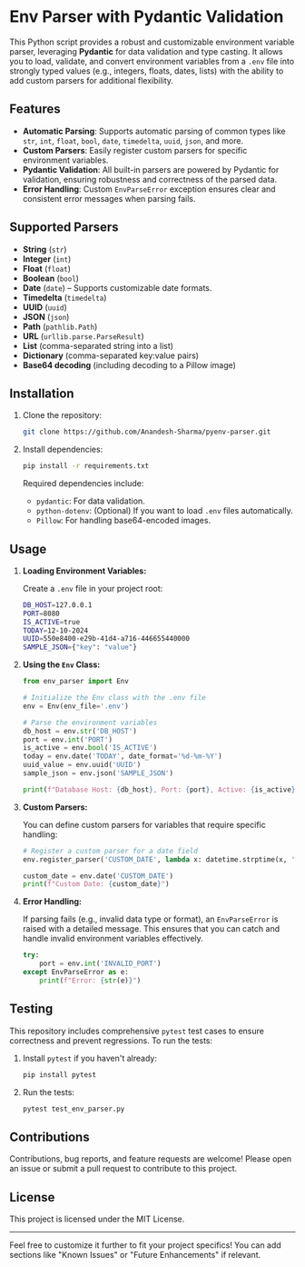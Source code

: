 # Env Parser with Pydantic Validation

This Python script provides a robust and customizable environment variable parser, leveraging **Pydantic** for data validation and type casting. It allows you to load, validate, and convert environment variables from a `.env` file into strongly typed values (e.g., integers, floats, dates, lists) with the ability to add custom parsers for additional flexibility.

## Features

- **Automatic Parsing**: Supports automatic parsing of common types like `str`, `int`, `float`, `bool`, `date`, `timedelta`, `uuid`, `json`, and more.
- **Custom Parsers**: Easily register custom parsers for specific environment variables.
- **Pydantic Validation**: All built-in parsers are powered by Pydantic for validation, ensuring robustness and correctness of the parsed data.
- **Error Handling**: Custom `EnvParseError` exception ensures clear and consistent error messages when parsing fails.

## Supported Parsers

- **String** (`str`)
- **Integer** (`int`)
- **Float** (`float`)
- **Boolean** (`bool`)
- **Date** (`date`) – Supports customizable date formats.
- **Timedelta** (`timedelta`)
- **UUID** (`uuid`)
- **JSON** (`json`)
- **Path** (`pathlib.Path`)
- **URL** (`urllib.parse.ParseResult`)
- **List** (comma-separated string into a list)
- **Dictionary** (comma-separated key:value pairs)
- **Base64 decoding** (including decoding to a Pillow image)

## Installation

1. Clone the repository:

   ```bash
   git clone https://github.com/Anandesh-Sharma/pyenv-parser.git
   ```

2. Install dependencies:

   ```bash
   pip install -r requirements.txt
   ```

   Required dependencies include:
   - `pydantic`: For data validation.
   - `python-dotenv`: (Optional) If you want to load `.env` files automatically.
   - `Pillow`: For handling base64-encoded images.

## Usage

1. **Loading Environment Variables:**

   Create a `.env` file in your project root:

   ```bash
   DB_HOST=127.0.0.1
   PORT=8080
   IS_ACTIVE=true
   TODAY=12-10-2024
   UUID=550e8400-e29b-41d4-a716-446655440000
   SAMPLE_JSON={"key": "value"}
   ```

2. **Using the `Env` Class:**

   ```python
   from env_parser import Env

   # Initialize the Env class with the .env file
   env = Env(env_file='.env')

   # Parse the environment variables
   db_host = env.str('DB_HOST')
   port = env.int('PORT')
   is_active = env.bool('IS_ACTIVE')
   today = env.date('TODAY', date_format='%d-%m-%Y')
   uuid_value = env.uuid('UUID')
   sample_json = env.json('SAMPLE_JSON')

   print(f"Database Host: {db_host}, Port: {port}, Active: {is_active}, Date: {today}, UUID: {uuid_value}")
   ```

3. **Custom Parsers:**

   You can define custom parsers for variables that require specific handling:

   ```python
   # Register a custom parser for a date field
   env.register_parser('CUSTOM_DATE', lambda x: datetime.strptime(x, '%Y-%m-%d').date())
   
   custom_date = env.date('CUSTOM_DATE')
   print(f"Custom Date: {custom_date}")
   ```

4. **Error Handling:**

   If parsing fails (e.g., invalid data type or format), an `EnvParseError` is raised with a detailed message. This ensures that you can catch and handle invalid environment variables effectively.

   ```python
   try:
       port = env.int('INVALID_PORT')
   except EnvParseError as e:
       print(f"Error: {str(e)}")
   ```

## Testing

This repository includes comprehensive `pytest` test cases to ensure correctness and prevent regressions. To run the tests:

1. Install `pytest` if you haven't already:

   ```bash
   pip install pytest
   ```

2. Run the tests:

   ```bash
   pytest test_env_parser.py
   ```

## Contributions

Contributions, bug reports, and feature requests are welcome! Please open an issue or submit a pull request to contribute to this project.

## License

This project is licensed under the MIT License.

---

Feel free to customize it further to fit your project specifics! You can add sections like "Known Issues" or "Future Enhancements" if relevant.